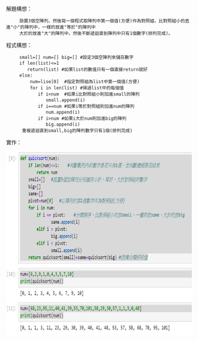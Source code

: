 解題構想：

         設置3個空陣列，然後寫一個程式取陣列中第一個值(方便)作為對照組，比對照組小的丟進"小"的陣列中，一樣的放進"等於"的陣列中
         大於的放進"大"的陣列中，然後不斷遞迴直到陣列中只有1個數字(排列完成)。


程式構想：

         small=[] num=[] big=[] #設定3個空陣列來儲存數字
         if len(list)<=1
            return(list) #如果list的數值只有一個直接return就好
         else:
             num=lise[0]  #指定對照組為list中第一個值(方便)
             for i in len(list) #掃過list中的每個值
                if i<num  #如果i比對照組小則加進small的陣列
                   small.append(i)
                if i==num #如果i等於對照組則加進num的陣列
                   num.append(i)
                if i>num #如果i大於num則加進big的陣列
                   big.append(i)
          重複遞迴直到small,big的陣列數字只有1個(排列完成)


實作：

<img src="https://github.com/tank11110/young/blob/master/%E5%9C%96%E7%89%87/quicksort.jpg" height='500' weight='350'>
